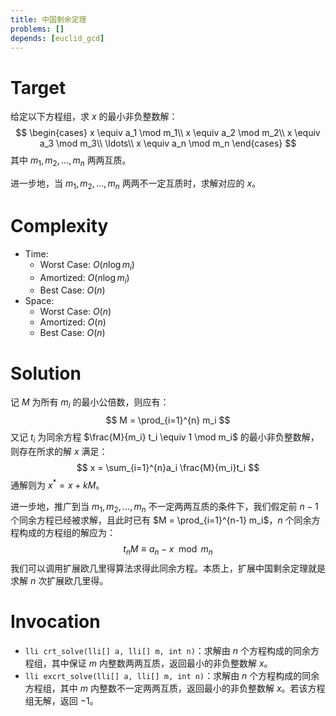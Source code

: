 ```yaml
---
title: 中国剩余定理
problems: []
depends: [euclid_gcd]
---
```


# Target

给定以下方程组，求 $x$ 的最小非负整数解：
$$
\begin{cases}
x \equiv a_1 \mod m_1\\
x \equiv a_2 \mod m_2\\
x \equiv a_3 \mod m_3\\
\ldots\\
x \equiv a_n \mod m_n
\end{cases}
$$
其中 $m_1, m_2, \ldots, m_n$ 两两互质。

进一步地，当 $m_1, m_2, \ldots, m_n$ 两两不一定互质时，求解对应的 $x$。

# Complexity

* Time:
  * Worst Case: $O(n \log m_i)$
  * Amortized: $O(n \log m_i)$
  * Best Case: $O(n)$
* Space:
  * Worst Case: $O(n)$
  * Amortized: $O(n)$
  * Best Case: $O(n)$

# Solution

记 $M$ 为所有 $m_i$ 的最小公倍数，则应有：
$$
M = \prod_{i=1}^{n} m_i
$$
又记 $t_i$ 为同余方程 $\frac{M}{m_i} t_i \equiv 1 \mod m_i$ 的最小非负整数解，则存在所求的解 $x$ 满足：
$$
x = \sum_{i=1}^{n}a_i \frac{M}{m_i}t_i
$$
通解则为 $x^* = x + k M$。

进一步地，推广到当 $m_1, m_2, \ldots, m_n$ 不一定两两互质的条件下，我们假定前 $n-1$ 个同余方程已经被求解，且此时已有 $M = \prod_{i=1}^{n-1} m_i$，$n$ 个同余方程构成的方程组的解应为：
$$
t_n M \equiv a_n - x \mod m_n
$$
我们可以调用扩展欧几里得算法求得此同余方程。本质上，扩展中国剩余定理就是求解 $n$ 次扩展欧几里得。

# Invocation

* `lli crt_solve(lli[] a, lli[] m, int n)`：求解由 $n$ 个方程构成的同余方程组，其中保证 $m$ 内整数两两互质，返回最小的非负整数解 $x$。
* `lli excrt_solve(lli[] a, lli[] m, int n)`：求解由 $n$ 个方程构成的同余方程组，其中 $m$ 内整数不一定两两互质，返回最小的非负整数解 $x$。若该方程组无解，返回 $-1$。

